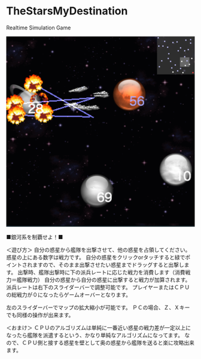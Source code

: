 TheStarsMyDestination
=====================

Realtime Simulation Game

<img src="screenshot.png" />

■銀河系を制覇せよ！■

＜遊び方＞
自分の惑星から艦隊を出撃させて、他の惑星を占領してください。
惑星の上にある数字は戦力です。
自分の惑星をクリックorタッチすると緑でポイントされますので、そのまま出撃させたい惑星までドラッグすると出撃します。
出撃時、艦隊出撃時に下の派兵レートに応じた戦力を消費します（消費戦力＝艦隊戦力）
自分の惑星から自分の惑星に出撃すると戦力が加算されます。
派兵レートは右下のスライダーバーで調整可能です。
プレイヤーまたはＣＰＵの総戦力が０になったらゲームオーバーとなります。

左のスライダーバーでマップの拡大縮小が可能です。
ＰＣの場合、Ｚ、Ｘキーでも同様の操作が出来ます。

＜おまけ＞
ＣＰＵのアルゴリズムは単純に一番近い惑星の戦力差が一定以上になったら艦隊を派遣するという、かなり単純なアルゴリズムになってます。
なので、ＣＰＵ側と接する惑星を壁として奥の惑星から艦隊を送ると楽に攻略出来ます。


